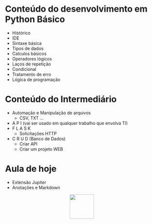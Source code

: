 # Conteúdo do desenvolvimento em Python Básico
- Histórico
- IDE
- Sintaxe básica
- Tipos de dados
- Calculos básicos
- Operadores lógicos
- Laços de repetição
- Condicional
- Tratamento de erro
- Lógica de programação


# Conteúdo do Intermediário
- Automação e Manipulação de arquivos
    - CSV, TXT ...
- A P I (vai ser usado em qualquer trabalho que envolva TI)
- F L A S K
    - Solicitações HTTP
- C R U D (Banco de Dados) 
    - Criar API 
    - Criar um projeto WEB


# Aula de hoje
- Extensão Jupiter
- Anotações e Markdown

<p align =center>
<image src="logo.png" width = 80>
</p>